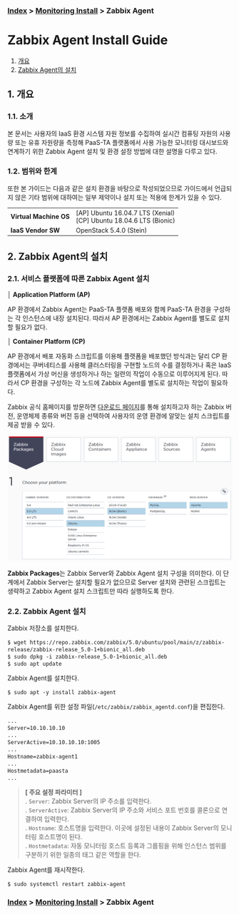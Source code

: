 ### [Index](https://github.com/PaaS-TA/Guide/tree/working-new-template) > [Monitoring Install](PAAS-TA_MONITORING_INSTALL_GUIDE.md) > Zabbix Agent


# Zabbix Agent Install Guide
1. [개요](#1)
2. [Zabbix Agent의 설치](#2)


## <div id="1">1. 개요


### 1.1. 소개
본 문서는 사용자의 IaaS 환경 시스템 자원 정보를 수집하여 실시간 컴퓨팅 자원의 사용량 또는 유휴 자원량을 측정해 PaaS-TA 플랫폼에서 사용 가능한 모니터링 대시보드와 연계하기 위한 Zabbix Agent 설치 및 환경 설정 방법에 대한 설명을 다루고 있다.
  

### 1.2. 범위와 한계
또한 본 가이드는 다음과 같은 설치 환경을 바탕으로 작성되었으므로 가이드에서 언급되지 않은 기타 범위에 대하여는 일부 제약이나 설치 또는 적용에 한계가 있을 수 있다.

<table>
  <tr>
    <td><b>Virtual Machine OS</b></td>
    <td>[AP] Ubuntu 16.04.7 LTS (Xenial)<br>
        [CP] Ubuntu 18.04.6 LTS (Bionic)</td>
  </tr>
  <tr>
    <td><b>IaaS Vendor SW</b></td>
    <td> OpenStack 5.4.0 (Stein)
    </td>
  </tr>
</table>


## <div id="2">2. Zabbix Agent의 설치


### 2.1. 서비스 플랫폼에 따른 Zabbix Agent 설치
**│ Application Platform (AP)**  

AP 환경에서 Zabbix Agent는 PaaS-TA 플랫폼 배포와 함께 PaaS-TA 환경을 구성하는 각 인스턴스에 내장 설치된다. 따라서 AP 환경에서는 Zabbix Agent를 별도로 설치할 필요가 없다.

**│ Container Platform (CP)**  

AP 환경에서 배포 자동화 스크립트를 이용해 플랫폼을 배포했던 방식과는 달리 CP 환경에서는 쿠버네티스를 사용해 클러스터링을 구현할 노드의 수를 결정하거나 혹은 IaaS 플랫폼에서 가상 머신을 생성하거나 하는 일련의 작업이 수동으로 이루어지게 된다. 따라서 CP 환경을 구성하는 각 노드에 Zabbix Agent를 별도로 설치하는 작업이 필요하다.

Zabbix 공식 홈페이지를 방문하면 [다운로드 페이지](https://www.zabbix.com/download)를 통해 설치하고자 하는 Zabbix 버전, 운영체제 종류와 버전 등을 선택하여 사용자의 운영 환경에 알맞는 설치 스크립트를 제공 받을 수 있다.

![](images/zabbix_agent_install_guide_01.png)

**Zabbix Packages**는 Zabbix Server와 Zabbix Agent 설치 구성을 의미한다. 이 단계에서 Zabbix Server는 설치할 필요가 없으므로 Server 설치와 관련된 스크립트는 생략하고 Zabbix Agent 설치 스크립트만 따라 실행하도록 한다. 


### 2.2. Zabbix Agent 설치
Zabbix 저장소를 설치한다.
```
$ wget https://repo.zabbix.com/zabbix/5.0/ubuntu/pool/main/z/zabbix-release/zabbix-release_5.0-1+bionic_all.deb
$ sudo dpkg -i zabbix-release_5.0-1+bionic_all.deb
$ sudo apt update
```

Zabbix Agent를 설치한다.
```
$ sudo apt -y install zabbix-agent
```
Zabbix Agent를 위한 설정 파일(`/etc/zabbix/zabbix_agentd.conf`)을 편집한다.
```
...
Server=10.10.10.10
...
ServerActive=10.10.10.10:1005
...
Hostname=zabbix-agent1
...
Hostmetadata=paasta
...
```
> **[ 주요 설정 파라미터 ]**  
> . `Server`: Zabbix Server의 IP 주소를 입력한다.  
> . `ServerActive`: Zabbix Server의 IP 주소와 서비스 포트 번호를 콜론으로 연결하여 입력한다.  
> . `Hostname`: 호스트명을 입력한다. 이곳에 설정된 내용이 Zabbix Server의 모니터링 호스트명이 된다.  
> . `Hostmetadata`: 자동 모니터링 호스트 등록과 그룹핑을 위해 인스턴스 범위를 구분하기 위한 일종의 태그 같은 역할을 한다.

Zabbix Agent를 재시작한다.
```
$ sudo systemctl restart zabbix-agent
```

### [Index](https://github.com/PaaS-TA/Guide/tree/working-new-template) > [Monitoring Install](PAAS-TA_MONITORING_INSTALL_GUIDE.md) > Zabbix Agent